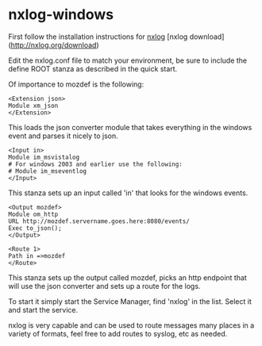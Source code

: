 # nxlog-windows
First follow the installation instructions for [nxlog](http://nxlog.org/nxlog-docs/en/nxlog-reference-manual.html#quickstart_windows)
[nxlog download] (http://nxlog.org/download)

Edit the nxlog.conf file to match your environment, be sure to include the define ROOT stanza as described in the quick start.

Of importance to mozdef is the following: 

```
<Extension json>
Module xm_json
</Extension>
```
This loads the json converter module that takes everything in the windows event and parses it nicely to json. 


```
<Input in>
Module im_msvistalog
# For windows 2003 and earlier use the following:
# Module im_mseventlog
</Input>
```
This stanza sets up an input called 'in' that looks for the windows events.

```
<Output mozdef>
Module om_http
URL http://mozdef.servername.goes.here:8080/events/
Exec to_json();
</Output>

<Route 1>
Path in =>mozdef
</Route>
```
This stanza sets up the output called mozdef, picks an http endpoint that will use the json converter and sets up a route for the logs.

To start it simply start the Service Manager, find 'nxlog' in the list. Select it and start the service.

nxlog is very capable and can be used to route messages many places in a variety of formats, feel free to add routes to syslog, etc as needed.
